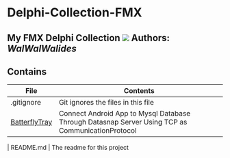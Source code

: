 # Delphi-Collection-FMX
My FMX Delphi Collection
![](Delphi-Collection-FMX.jpg)
**Authors:**  *WalWalWalides*
------

## Contains

| File | Contents | 
| --- | --- |
| .gitignore | Git ignores the files in this file |
|[BatterflyTray](https://github.com/walwalwalides/Delphi-Collection/tree/master/BatterflyTray)|Connect Android App to Mysql Database Through Datasnap Server Using TCP as CommunicationProtocol|
 

| README.md | The readme for this project

